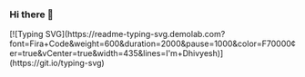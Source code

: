 ### Hi there 👋
<link rel="stylesheet" href="https://cdn.jsdelivr.net/gh/devicons/devicon@latest/devicon.min.css">
[![Typing SVG](https://readme-typing-svg.demolab.com?font=Fira+Code&weight=600&duration=2000&pause=1000&color=F70000&center=true&vCenter=true&width=435&lines=I'm+Dhivyesh)](https://git.io/typing-svg)
<!--
**Dhivyno/Dhivyno** is a ✨ _special_ ✨ repository because its `README.md` (this file) appears on your GitHub profile.



Here are some ideas to get you started:

- 🔭 I’m currently working on ...
- 🌱 I’m currently learning ...
- 👯 I’m looking to collaborate on ...
- 🤔 I’m looking for help with ...
- 💬 Ask me about ...
- 📫 How to reach me: ...
- 😄 Pronouns: ...
- ⚡ Fun fact: ...
-->
<i class="devicon-devicon-plain"></i>
[![GitHub Streak](https://streak-stats.demolab.com/?user=DenverCoder1&theme=highcontrast)](https://git.io/streak-stats)
